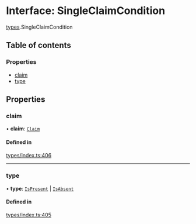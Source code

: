 # Interface: SingleClaimCondition

[types](../wiki/types).SingleClaimCondition

## Table of contents

### Properties

- [claim](../wiki/types.SingleClaimCondition#claim)
- [type](../wiki/types.SingleClaimCondition#type)

## Properties

### claim

• **claim**: [`Claim`](../wiki/types#claim)

#### Defined in

[types/index.ts:406](https://github.com/PolymathNetwork/polymesh-sdk/blob/c37bc05d/src/types/index.ts#L406)

___

### type

• **type**: [`IsPresent`](../wiki/types.ConditionType#ispresent) \| [`IsAbsent`](../wiki/types.ConditionType#isabsent)

#### Defined in

[types/index.ts:405](https://github.com/PolymathNetwork/polymesh-sdk/blob/c37bc05d/src/types/index.ts#L405)
